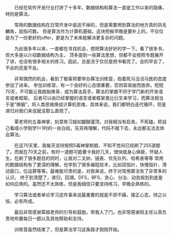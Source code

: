 &emsp;&emsp;已经在软件开发行业打拼了十多年，数据结构和算法一直是工作以来的隐痛，特别是算法。

&emsp;&emsp;常用的数据结构在日常开发中是逃不掉的，但是需要用到算法的地方真的凤毛麟角，屈指可数。
但是算法作为计算机基础，这块短板早晚是要补上的，不仅仅是为了一份更好的offer，更是为了未来能解决更复杂的问题。

&emsp;&emsp;为此很多年以来，一直都在寻找机会，想把算法好好的学一下。看了很多书，但大多是以介绍数据结构为主，
顶多提到一些算法思想，但都不会按照专题展开了讲，也没有很多相关的练习。因此，总是流于仅仅是把书看完了。会的早会了，不会的还是不会。

&emsp;&emsp;非常偶然的机会，看到了极客邦要举办算法训练营，抱着死马当活马医的态度参加了进来。
参加训练营，有一个良好的心态很重要，否则容易崩而放弃。短短70天，不可能让我脱胎换骨，成为算法高手。算法的掌握不同于学门新的开发语言或者框架。
后者可以由已经掌握的语言或者框架类比衍生来学习，而算法相当于是“换脑”，将人类思维换成计算机思维，具体来说，我们都明白迭代循环，但是递归对我们来说就没那么直观了。

&emsp;&emsp;覃老师的五毒神掌，刻意练习就如醍醐灌顶，对我相当有启发。不死磕，把自己看成小学刚学1+1时的一张白纸，先背再理解，代码不敲下去，永远都无法去体会算法。

&emsp;&emsp;在这70天里，我每天坚持按照5毒神掌刷题，不知不觉间已经刷了255道题了。而就在70天之前，有时一道题可能要卡我好几天，很快就身心俱疲，怀疑人生。在刷了很多题目的同时，让我对二叉树、链表、优先队列、哈希表等等
常用的数据结构有了更深的理解，也学到了很多编程技术，比如双指针，快慢指针，滑动窗口，位运算等等。最难能可贵的是，对我来说，终于对常用算法有了非常多的认识，
终于到清楚了，递归，回溯，DFS，BFS，贪心、分治、动态规划到底是如何应用的。虽然还不太熟练，但是我相信只要坚持练习，早晚会熟练的。

&emsp;&emsp;学习算法或者单论学习这件事来说最重要的就是不骄不躁，摆正心态，持之以恒，必有所成。

&emsp;&emsp;最后非常感谢覃超老师的引导和鼓励，带我入了门。也非常感谢班主任认真负责地布置每日一题以及其他帮助和支持。

&emsp;&emsp;训练营虽然结束了，但是算法学习这条路才刚刚开始。